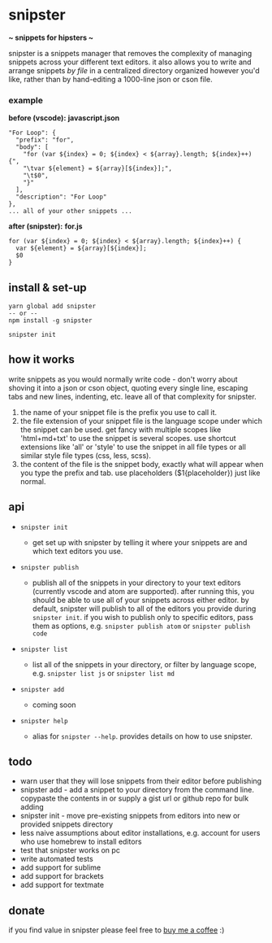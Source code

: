 # snipster
**~ snippets for hipsters ~**

snipster is a snippets manager that removes the complexity of managing snippets across your different text editors. it also allows you to write and arrange snippets *by file* in a centralized directory organized however you'd like, rather than by hand-editing a 1000-line json or cson file.

### example
**before (vscode):**
**javascript.json**
```
"For Loop": {
  "prefix": "for",
  "body": [
    "for (var ${index} = 0; ${index} < ${array}.length; ${index}++) {",
    "\tvar ${element} = ${array}[${index}];",
    "\t$0",
    "}"
  ],
  "description": "For Loop"
},
... all of your other snippets ...
```

**after (snipster):**
**for.js**
```
for (var ${index} = 0; ${index} < ${array}.length; ${index}++) {
  var ${element} = ${array}[${index}];
  $0
}
```

## install & set-up
```
yarn global add snipster
-- or --
npm install -g snipster

snipster init
```

## how it works
write snippets as you would normally write code - don't worry about shoving it into a json or cson object, quoting every single line, escaping tabs and new lines, indenting, etc. leave all of that complexity for snipster.

1. the name of your snippet file is the prefix you use to call it.
2. the file extension of your snippet file is the language scope under which the snippet can be used. get fancy with multiple scopes like 'html+md+txt' to use the snippet is several scopes. use shortcut extensions like 'all' or 'style' to use the snippet in all file types or all similar style file types (css, less, scss).
3. the content of the file is the snippet body, exactly what will appear when you type the prefix and tab. use placeholders ($1{placeholder}) just like normal.


## api
- `snipster init`
  - get set up with snipster by telling it where your snippets are and which text editors you use.

- `snipster publish`
  - publish all of the snippets in your directory to your text editors (currently vscode and atom are supported). after running this, you should be able to use all of your snippets across either editor. by default, snipster will publish to all of the editors you provide during `snipster init`. if you wish to publish only to specific editors, pass them as options, e.g. `snipster publish atom` or `snipster publish code`

- `snipster list`
  - list all of the snippets in your directory, or filter by language scope, e.g. `snipster list js` or `snipster list md`

- `snipster add`
  - coming soon

- `snipster help`
  - alias for `snipster --help`. provides details on how to use snipster.


## todo
- warn user that they will lose snippets from their editor before publishing
- snipster add - add a snippet to your directory from the command line. copypaste the contents in or supply a gist url or github repo for bulk adding
- snipster init - move pre-existing snippets from editors into new or provided snippets directory
- less naive assumptions about editor installations, e.g. account for users who use homebrew to install editors
- test that snipster works on pc
- write automated tests
- add support for sublime
- add support for brackets
- add support for textmate


## donate
if you find value in snipster please feel free to [buy me a coffee](https://www.paypal.me/jhanstra/4) :)